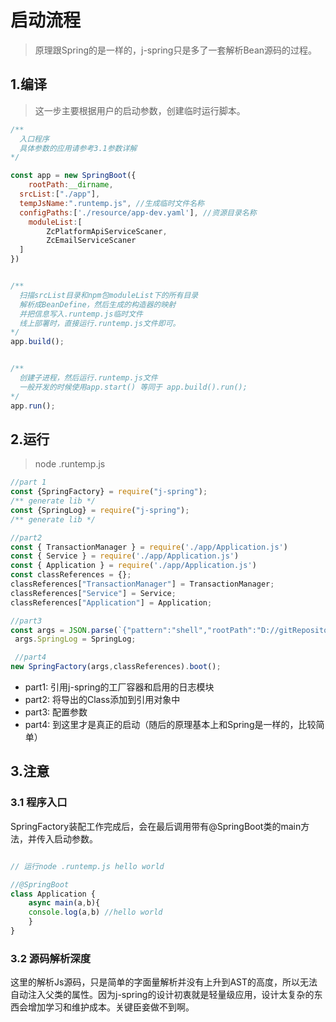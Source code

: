 # 启动流程
> 原理跟Spring的是一样的，j-spring只是多了一套解析Bean源码的过程。


## 1.编译
> 这一步主要根据用户的启动参数，创建临时运行脚本。

```js
/**
  入口程序
  具体参数的应用请参考3.1参数详解
*/

const app = new SpringBoot({
	rootPath:__dirname,
  srcList:["./app"],
  tempJsName:".runtemp.js", //生成临时文件名称
  configPaths:['./resource/app-dev.yaml'], //资源目录名称
	moduleList:[
		ZcPlatformApiServiceScaner,
		ZcEmailServiceScaner
  ]
})


/**
  扫描srcList目录和npm包moduleList下的所有目录
  解析成BeanDefine，然后生成的构造器的映射
  并把信息写入.runtemp.js临时文件
  线上部署时，直接运行.runtemp.js文件即可。
*/
app.build();


/**
  创建子进程，然后运行.runtemp.js文件
  一般开发的时候使用app.start() 等同于 app.build().run();
*/
app.run();
```

## 2.运行
> node .runtemp.js  

```js
//part 1
const {SpringFactory} = require("j-spring");
/** generate lib */
const {SpringLog} = require("j-spring");
/** generate lib */

//part2
const { TransactionManager } = require('./app/Application.js')
const { Service } = require('./app/Application.js')
const { Application } = require('./app/Application.js')
const classReferences = {};
classReferences["TransactionManager"] = TransactionManager;
classReferences["Service"] = Service;
classReferences["Application"] = Application;

//part3
const args = JSON.parse(`{"pattern":"shell","rootPath":"D://gitRepository//j-spring","srcList":["D://gitRepository//j-spring//app"],"moduleList":[],"tempJsName":".runtemp.js","configPaths":["D://gitRepository//j-spring//resource//app-dev.yaml"],"inputArgs":[],"packageName":"./spring","logPackageName":"./spring","annotation":{"valueInject":"Value","appBoot":"SpringBoot","beanInject":"Autowired","springFactory":"SpringFactory","springResource":"SpringResource","proxy":"Proxy","logInject":"log"}}`);
 args.SpringLog = SpringLog;

 //part4
new SpringFactory(args,classReferences).boot();

```


- part1: 引用j-spring的工厂容器和启用的日志模块  
- part2: 将导出的Class添加到引用对象中
- part3: 配置参数
- part4: 到这里才是真正的启动（随后的原理基本上和Spring是一样的，比较简单）

## 3.注意

### 3.1 程序入口
SpringFactory装配工作完成后，会在最后调用带有@SpringBoot类的main方法，并传入启动参数。
```js

// 运行node .runtemp.js hello world

//@SpringBoot
class Application {
	async main(a,b){
    console.log(a,b) //hello world
	}
}
```

### 3.2 源码解析深度
这里的解析Js源码，只是简单的字面量解析并没有上升到AST的高度，所以无法自动注入父类的属性。因为j-spring的设计初衷就是轻量级应用，设计太复杂的东西会增加学习和维护成本。关键臣妾做不到啊。

